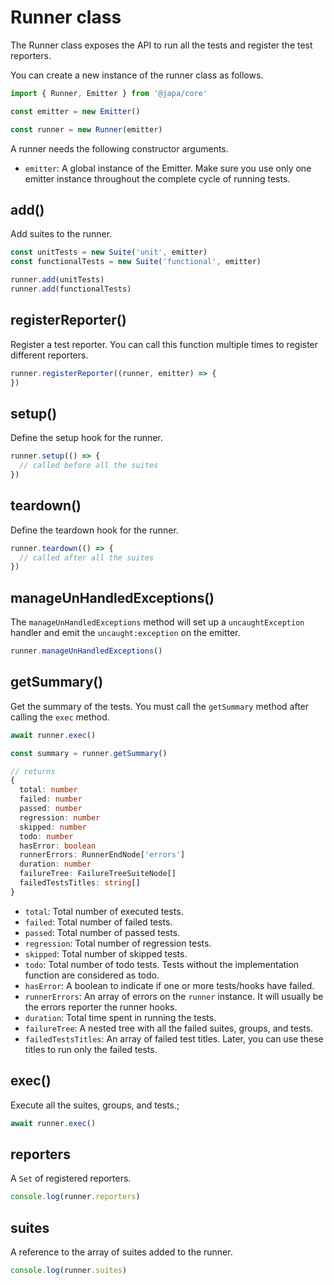 # Runner class

The Runner class exposes the API to run all the tests and register the test reporters.

You can create a new instance of the runner class as follows.

```ts
import { Runner, Emitter } from '@japa/core'

const emitter = new Emitter()

const runner = new Runner(emitter)
```

A runner needs the following constructor arguments.

- `emitter`: A global instance of the Emitter. Make sure you use only one emitter instance throughout the complete cycle of running tests.

## add()

Add suites to the runner. 

```ts
const unitTests = new Suite('unit', emitter)
const functionalTests = new Suite('functional', emitter)

runner.add(unitTests)
runner.add(functionalTests)
```

## registerReporter()

Register a test reporter. You can call this function multiple times to register different reporters.

```ts
runner.registerReporter((runner, emitter) => {
})
```

## setup()

Define the setup hook for the runner.

```ts
runner.setup(() => {
  // called before all the suites
})
```

## teardown()

Define the teardown hook for the runner.

```ts
runner.teardown(() => {
  // called after all the suites
})
```

## manageUnHandledExceptions()

The `manageUnHandledExceptions` method will set up a `uncaughtException` handler and emit the `uncaught:exception` on the emitter.

```ts
runner.manageUnHandledExceptions()
```


## getSummary()

Get the summary of the tests. You must call the `getSummary` method after calling the `exec` method.

```ts
await runner.exec()

const summary = runner.getSummary()

// returns
{
  total: number
  failed: number
  passed: number
  regression: number
  skipped: number
  todo: number
  hasError: boolean
  runnerErrors: RunnerEndNode['errors']
  duration: number
  failureTree: FailureTreeSuiteNode[]
  failedTestsTitles: string[]
}
```

- `total`: Total number of executed tests. 
- `failed`: Total number of failed tests.
- `passed`: Total number of passed tests.
- `regression`: Total number of regression tests.
- `skipped`: Total number of skipped tests.
- `todo`: Total number of todo tests. Tests without the implementation function are considered as todo.
- `hasError`: A boolean to indicate if one or more tests/hooks have failed.
- `runnerErrors`: An array of errors on the `runner` instance. It will usually be the errors reporter the runner hooks.
- `duration`: Total time spent in running the tests.
- `failureTree`: A nested tree with all the failed suites, groups, and tests. 
- `failedTestsTitles`: An array of failed test titles. Later, you can use these titles to run only the failed tests.

## exec()

Execute all the suites, groups, and tests.;

```ts
await runner.exec()
```

## reporters

A `Set` of registered reporters. 

```ts
console.log(runner.reporters)
```

## suites

A reference to the array of suites added to the runner.

```ts
console.log(runner.suites)
```